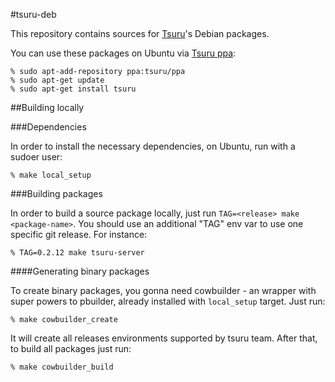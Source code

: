 #tsuru-deb

This repository contains sources for [Tsuru](http://tsuru.io)'s Debian packages.

You can use these packages on Ubuntu via [Tsuru ppa](https://launchpad.net/~tsuru/+archive/ppa):

	% sudo apt-add-repository ppa:tsuru/ppa
	% sudo apt-get update
	% sudo apt-get install tsuru

##Building locally

###Dependencies

In order to install the necessary dependencies, on Ubuntu, run with a sudoer
user:

	% make local_setup

###Building packages

In order to build a source package locally, just run ``TAG=<release> make <package-name>``.
You should use an additional "TAG" env var to use one specific git release. For instance:

	% TAG=0.2.12 make tsuru-server

####Generating binary packages

To create binary packages, you gonna need cowbuilder - an wrapper with super
powers to pbuilder, already installed with ``local_setup`` target. Just run:

	% make cowbuilder_create

It will create all releases environments supported by tsuru team. After that,
to build all packages just run:

	% make cowbuilder_build
